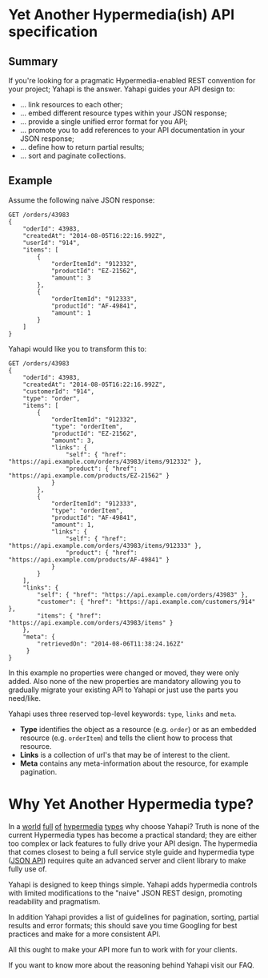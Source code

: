 # Yet Another Hypermedia(ish) API specification

## Summary

If you're looking for a pragmatic Hypermedia-enabled REST convention for your project; Yahapi is the answer. Yahapi guides your API design to:

- … link resources to each other;
- … embed different resource types within your JSON response;
- … provide a single unified error format for you API;
- … promote you to add references to your API documentation in your JSON response;
- … define how to return partial results;
- … sort and paginate collections.

## Example

Assume the following naive JSON response:

```
GET /orders/43983
{
    "oderId": 43983,
    "createdAt": "2014-08-05T16:22:16.992Z",
    "userId": "914",
    "items": [
        {
            "orderItemId": "912332",
            "productId": "EZ-21562",
            "amount": 3
        },
        {
            "orderItemId": "912333",
            "productId": "AF-49841",
            "amount": 1
        }
    ]
}
```

Yahapi would like you to transform this to:

```
GET /orders/43983
{
    "oderId": 43983,
    "createdAt": "2014-08-05T16:22:16.992Z",
    "customerId": "914",
    "type": "order",
    "items": [
        {
            "orderItemId": "912332",
            "type": "orderItem",
            "productId": "EZ-21562",
            "amount": 3,
            "links": {
                "self": { "href": "https://api.example.com/orders/43983/items/912332" },
                "product": { "href": "https://api.example.com/products/EZ-21562" }
            }
        },
        {
            "orderItemId": "912333",
            "type": "orderItem",
            "productId": "AF-49841",
            "amount": 1,
            "links": {
                "self": { "href": "https://api.example.com/orders/43983/items/912333" },
                "product": { "href": "https://api.example.com/products/AF-49841" }
            }
        }
    ],
    "links": {
        "self": { "href": "https://api.example.com/orders/43983" },
        "customer": { "href": "https://api.example.com/customers/914" },
        "items": { "href": "https://api.example.com/orders/43983/items" }
    },
    "meta": {
    	"retrievedOn": "2014-08-06T11:38:24.162Z"
	 }
}
```

In this example no properties were changed or moved, they were only added. Also none of the new properties are mandatory allowing you to gradually migrate your existing API to Yahapi or just use the parts you need/like.

Yahapi uses three reserved top-level keywords: `type`, `links` and `meta`. 

* **Type** identifies the object as a resource (e.g. `order`) or as an embedded resource (e.g. `orderItem`) and tells the client how to process that resource.
* **Links** is a collection of url's that may be of interest to the client.
* **Meta** contains any meta-information about the resource, for example pagination.

# Why Yet Another Hypermedia type?

In a [world](http://json-ld.org/) [full](http://stateless.co/hal_specification.html) [of](https://github.com/kevinswiber/siren) [hypermedia](http://amundsen.com/media-types/collection/) [types](http://jsonapi.org/) why choose Yahapi? Truth is none of the current Hypermedia types has become a practical standard; they are either too complex or lack features to fully drive your API design. The hypermedia that comes closest to being a full service style guide and hypermedia type ([JSON API](http://jsonapi.org/)) requires quite an advanced server and client library to make fully use of. 

Yahapi is designed to keep things simple. Yahapi adds hypermedia controls with limited modifications to the "naive" JSON REST design, promoting readability and pragmatism.

In addition Yahapi provides a list of guidelines for pagination, sorting, partial results and error formats; this should save you time Googling for best practices and make for a more consistent API.

All this ought to make your API more fun to work with for your clients.

If you want to know more about the reasoning behind Yahapi visit our FAQ.